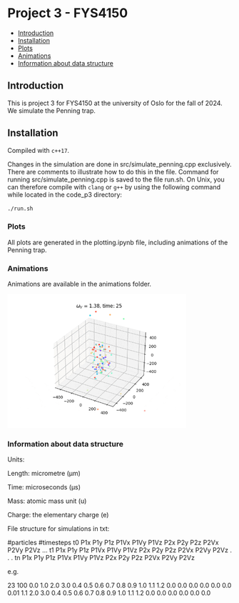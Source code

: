 

# Project 3 - FYS4150 <!-- omit in toc -->

- [Introduction](#introduction)
- [Installation](#installation)
- [Plots](#plots)
- [Animations](#animations)
- [Information about data structure](#information-about-data-structure)

## Introduction
This is project 3 for FYS4150 at the university of Oslo for the fall of 2024. 
We simulate the Penning trap. 


## Installation
Compiled with `c++17`.

Changes in the simulation are done in src/simulate_penning.cpp exclusively. 
There are comments to illustrate how to do this in the file.
Command for running src/simulate_penning.cpp is saved to the file run.sh.
On Unix, you can therefore compile with `clang` or `g++` by using the following command while located in the code_p3 directory:

```bash
./run.sh
```

### Plots
All plots are generated in the plotting.ipynb file, including animations of the Penning trap. 

### Animations
Animations are available in the animations folder.

<img src="animations/animationgif.gif" alt="Example" width="400"/>

### Information about data structure

Units: 

Length: micrometre (µm)

Time: microseconds (µs)

Mass: atomic mass unit (u)

Charge: the elementary charge (e)


File structure for simulations in txt:

#particles #timesteps
t0
P1x P1y P1z P1Vx P1Vy P1Vz
P2x P2y P2z P2Vx P2Vy P2Vz
...
t1
P1x P1y P1z P1Vx P1Vy P1Vz
P2x P2y P2z P2Vx P2Vy P2Vz
.
.
.
tn
P1x P1y P1z P1Vx P1Vy P1Vz
P2x P2y P2z P2Vx P2Vy P2Vz

e.g.

23 100
0.0
1.0 2.0 3.0 0.4 0.5 0.6
0.7 0.8 0.9 1.0 1.1 1.2
0.0 0.0 0.0 0.0 0.0 0.0
0.01
1.1 2.0 3.0 0.4 0.5 0.6
0.7 0.8 0.9 1.0 1.1 1.2
0.0 0.0 0.0 0.0 0.0 0.0

